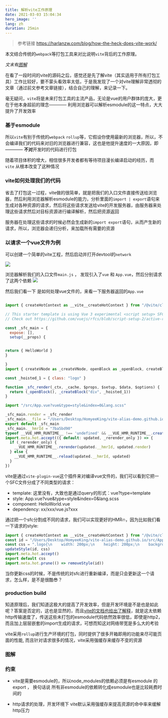 ```yaml
---
title: 解析vite工作原理
date: 2021-03-03 15:04:34
hero_image: ''
lang: zh
duration: 25min
---
```

> 参考链接
https://harlanzw.com/blog/how-the-heck-does-vite-work/

本文结合传统的`webpack`等打包工具来对比说明`vite`背后的工作原理。

_文末有[图解](/blogs/why-vite#图解)_

在看了一段时间的vite的源码之后，感觉还是先了解vite（其实适用于所有打包工具）工作比较好，要不蒙头看效率太低，于是我发现了一个对vite理解非常透彻的文章（通过前文参考文章链接），结合自己的理解，来记录一下。

毫无疑问，`vite`将是未来打包工具的主流产品，无论是vue的用户群体的庞大，更在于他本身超前的理念———— 利用浏览器可以解析esmodule的这一特点，大大提升了开发效率


### 基于esmodule
所以`vite`有别于传统的`webpack` `rollup`等，它假设你使用最新的浏览器，所以，不会编译我们的代码来对旧的浏览器进行兼容，这也是他提升速度的一大原因，即———— **不对**开发时的代码进行打包

随着项目体积的增大，相信很多开发者都有等待项目漫长编译启动的经历，而`vite` 从根本改变了这种情况

### vite如何处理我们的代码

省去了打包这一过程，vite做的很简单，就是把我们的入口文件直接传送给浏览器，然后利用浏览器解析esmodule的能力，分析里面的`import | export`语句来生成对各种资源的请求，然后将这些请求发送给vite的开发服务器，由服务器来处理这些请求然后对目标资源进行编译解析，然后把资源返回

服务器在处理这些请求的时候必然会生成新的`import export`语句，从而产生新的请求，所以，浏览器会递归分析，来加载所有需要的资源

### 以请求一个vue文件为例

可以创建一个简单的vite工程，然后启动并打开devtool的`network`

<img src="https://p9-juejin.byteimg.com/tos-cn-i-k3u1fbpfcp/0ed9946bf6e54192bb23c01b17aba83e~tplv-k3u1fbpfcp-watermark.image" />

浏览器解析我们的入口文件`main.js` ， 发现引入了`vue` 和 `App.vue`，然后分别请求了这两个依赖
<img src="https://p6-juejin.byteimg.com/tos-cn-i-k3u1fbpfcp/9d294f1c4d9945fc8a7d3c578e53d780~tplv-k3u1fbpfcp-watermark.image" />

然后我们看一下 是如何处理vue文件的，来看一下服务器返回的`App.vue`

```js

import { createHotContext as __vite__createHotContext } from "/@vite/client";import.meta.hot = __vite__createHotContext("/src/App.vue");import HelloWorld from '/src/components/HelloWorld.vue'

// This starter template is using Vue 3 experimental <script setup> SFCs
// Check out https://github.com/vuejs/rfcs/blob/script-setup-2/active-rfcs/0000-script-setup.md

const _sfc_main = {
  expose: [],
  setup(__props) {


return { HelloWorld }
}

}
import { createVNode as _createVNode, openBlock as _openBlock, createBlock as _createBlock } from "/node_modules/.vite/vue.js?v=4431a46c"

const _hoisted_1 = { class: "logo" }

function _sfc_render(_ctx, _cache, $props, $setup, $data, $options) {
  return (_openBlock(), _createBlock("div", _hoisted_1))
}

import "/src/App.vue?vue&type=style&index=0&lang.scss"

_sfc_main.render = _sfc_render
_sfc_main.__file = "/Users/Desktop/HomyeeKing/vite-alias-demo.github.io/src/App.vue"
export default _sfc_main
_sfc_main.__hmrId = "7ba5bd90"
typeof __VUE_HMR_RUNTIME__ !== 'undefined' && __VUE_HMR_RUNTIME__.createRecord(_sfc_main.__hmrId, _sfc_main)
import.meta.hot.accept(({ default: updated, _rerender_only }) => {
  if (_rerender_only) {
    __VUE_HMR_RUNTIME__.rerender(updated.__hmrId, updated.render)
  } else {
    __VUE_HMR_RUNTIME__.reload(updated.__hmrId, updated)
  }
})
```

vite是通过`vite-plugin-vue`这个插件来对编译vue文件的，我们可以看到它把一个SFC文件分成了不同类型的请求：
- template: 这里没有，大致也是通过query的形式：vue?type=template
- style: App.vue?vue&type=style&index=0&lang.scss
- component: HelloWorld.vue
- dependency: xx/xxx/vue.js?xxx


通过把一个sfc分割成不同的请求，我们可以实现更好的HMR🔥，因为比如我们看一下请求的style:
```js
import { createHotContext as __vite__createHotContext } from "/@vite/client";import.meta.hot = __vite__createHotContext("/src/App.vue?vue&type=style&index=0&lang.scss");import { updateStyle, removeStyle } from "/@vite/client"
const id = "/Users/Desktop/HomyeeKing/vite-alias-demo.github.io/src/App.vue?vue&type=style&index=0&lang.scss"
const css = ".logo{\n    width: 200px;\n    height: 200px;\n    background-image: url(/src/assets/logo.png);\n}"
updateStyle(id, css)
import.meta.hot.accept()
export default css
import.meta.hot.prune(() => removeStyle(id))
```
当你更新css的时候，不是传统的对sfc进行重新编译，而是只会更新这一个请求，怎么样，是不是很酷😎？

### production build

知道原理后，我们知道这极大的提高了开发效率，但是开发环境是不是也是如此呢？答案是否定的，这也是显然的，而且[vite的文档也给出了解释](https://vitejs.dev/guide/why.html#why-bundle-for-production)，就是这太依赖http传输速度了，传送这些未打包的esmodule代码依然效率很低，即使是http2，而且加上层层嵌套的import生成的请求，可想而知这对网络带宽是多么大的考验

vite采用`rollup`进行生产环境的打包，同时提供了很多开箱即用的功能来尽可能页面的性能, 而且针对请求很多的情况，vite采用强缓存来缓存不变的资源

### 图解

### 约束
- vite是需要esmodule的，所以node_modules的依赖必须是有esmodule 的export ， 换句话说 所有非esmodule的依赖转化成esmodule也是比较耗费时间的

- http请求的处理，开发环境下 vite默认采用强缓存来提高资源的命中率来缓解http压力